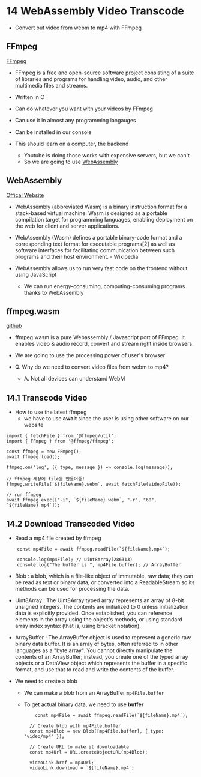 # 14 WebAssembly Video Transcode

- Convert out video from webm to mp4 with FFmpeg

## FFmpeg

[FFmpeg](https://www.ffmpeg.org/)

- FFmpeg is a free and open-source software project consisting of a suite of libraries and programs for handling video, audio, and other multimedia files and streams.
- Written in C
- Can do whatever you want with your videos by FFmpeg
- Can use it in almost any programming langauges
- Can be installed in our console

- This should learn on a computer, the backend
  - Youtube is doing those works with expensive servers, but we can't
  - So we are going to use [WebAssembly](#ffmpegwasm)

## WebAssembly

[Offical Website](https://webassembly.org/)

- WebAssembly (abbreviated Wasm) is a binary instruction format for a stack-based virtual machine. Wasm is designed as a portable compilation target for programming languages, enabling deployment on the web for client and server applications.
- WebAssembly (Wasm) defines a portable binary-code format and a corresponding text format for executable programs[2] as well as software interfaces for facilitating communication between such programs and their host environment. - Wikipedia

- WebAssembly allows us to run very fast code on the frontend without using JavaScript
  - We can run energy-consuming, computing-consuming programs thanks to WebAssembly

## ffmpeg.wasm

[github](https://github.com/ffmpegwasm/ffmpeg.wasm)

- ffmpeg.wasm is a pure Webassembly / Javascript port of FFmpeg. It enables video & audio record, convert and stream right inside browsers.
- We are going to use the processing power of user's browser

- Q. Why do we need to convert video files from webm to mp4?
  - A. Not all devices can understand WebM

## 14.1 Transcode Video

- How to use the latest ffmpeg
  - we have to use **await** since the user is using other software on our website

```
import { fetchFile } from '@ffmpeg/util';
import { FFmpeg } from '@ffmpeg/ffmpeg';

const ffmpeg = new FFmpeg();
await ffmpeg.load();

ffmpeg.on('log', ({ type, message }) => console.log(message));

// ffmpeg 세상에 file을 만들어줌!
ffmpeg.writeFile(`${fileName}.webm`, await fetchFile(videoFile));

// run ffmpeg
await ffmpeg.exec(["-i", `${fileName}.webm`, "-r", "60", `${fileName}.mp4`]);
```

## 14.2 Download Transcoded Video

- Read a mp4 file created by ffmpeg

```
	const mp4File = await ffmpeg.readFile(`${fileName}.mp4`);

	console.log(mp4File); // Uint8Array(286313)
	console.log("The buffer is ", mp4File.buffer); // ArrayBuffer
```

- Blob : a blob, which is a file-like object of immutable, raw data; they can be read as text or binary data, or converted into a ReadableStream so its methods can be used for processing the data.

- Uint8Array : The Uint8Array typed array represents an array of 8-bit unsigned integers. The contents are initialized to 0 unless initialization data is explicitly provided. Once established, you can reference elements in the array using the object's methods, or using standard array index syntax (that is, using bracket notation).

- ArrayBuffer : The ArrayBuffer object is used to represent a generic raw binary data buffer. It is an array of bytes, often referred to in other languages as a "byte array". You cannot directly manipulate the contents of an ArrayBuffer; instead, you create one of the typed array objects or a DataView object which represents the buffer in a specific format, and use that to read and write the contents of the buffer.

- We need to create a blob

  - We can make a blob from an ArrayBuffer `mp4File.buffer`
  - To get actual binary data, we need to use **buffer**

    ```
    	const mp4File = await ffmpeg.readFile(`${fileName}.mp4`);

      // Create blob with mp4File.buffer
      const mp4Blob = new Blob([mp4File.buffer], { type: "video/mp4" });

      // Create URL to make it downloadable
      const mp4Url = URL.createObjectURL(mp4Blob);

      videoLink.href = mp4Url;
      videoLink.download = `${fileName}.mp4`;
    ```
